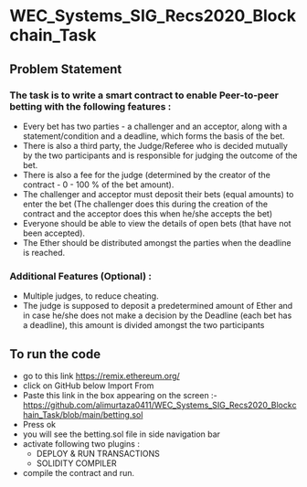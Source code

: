 # WEC_Systems_SIG_Recs2020_Blockchain_Task

## Problem Statement
### The task is to write a smart contract to enable Peer-to-peer betting with the following features :
- Every bet has two parties - a challenger and an acceptor, along with a statement/condition and a deadline, which forms the basis of the bet.
- There is also a third party, the Judge/Referee who is decided mutually by the two participants and is responsible for judging the outcome of the bet.
- There is also a fee for the judge (determined by the creator of the contract - 0 - 100 % of the bet amount).
- The challenger and acceptor must deposit their bets (equal amounts) to enter the bet (The challenger does this during the creation of the contract and the acceptor does this when he/she accepts the bet)
- Everyone should be able to view the details of open bets (that have not been accepted).
- The Ether should be distributed amongst the parties when the deadline is reached.
### Additional Features (Optional) :
- Multiple judges, to reduce cheating.
- The judge is supposed to deposit a predetermined amount of Ether and in case he/she does not make a decision by the Deadline (each bet has a deadline), this amount is divided amongst the two participants




## To run the code
- go to this link https://remix.ethereum.org/
- click on GitHub below Import From
- Paste this link in the box appearing on the screen :- https://github.com/alimurtaza0411/WEC_Systems_SIG_Recs2020_Blockchain_Task/blob/main/betting.sol
- Press ok
- you will see the betting.sol file in side navigation bar
- activate following two plugins :
    - DEPLOY & RUN TRANSACTIONS
    - SOLIDITY COMPILER
- compile the contract and run.
